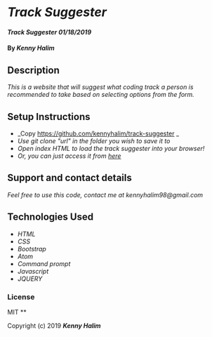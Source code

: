 # _Track Suggester_

#### _Track Suggester 01/18/2019_

#### By _**Kenny Halim**_

## Description

_This is a website that will suggest what coding track a person is recommended to take based on selecting options from the form._

## Setup Instructions

* _Copy https://github.com/kennyhalim/track-suggester _
* _Use git clone "url" in the folder you wish to save it to_
* _Open index HTML to load the track suggester into your browser!_
* _Or, you can just access it from [here](https://kennyhalim.github.io/track-suggester)_

## Support and contact details

_Feel free to use this code, contact me at kennyhalim98@gmail.com_

## Technologies Used

* _HTML_
* _CSS_
* _Bootstrap_
* _Atom_
* _Command prompt_
* _Javascript_
* _JQUERY_

### License
MIT
**

Copyright (c) 2019 **_Kenny Halim_**
